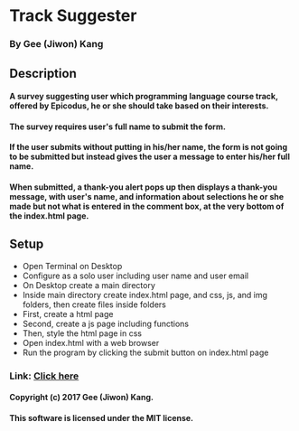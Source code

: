 # Track Suggester

### By Gee (Jiwon) Kang

## Description

#### A survey suggesting user which programming language course track,  offered by Epicodus, he or she should take based on their interests.

#### The survey requires user's full name to submit the form.

#### If the user submits without putting in his/her name, the form is not going to be submitted but instead gives the user a message to enter his/her full name.

#### When submitted, a thank-you alert pops up then displays a thank-you message, with user's name, and information about selections he or she made but not what is entered in the comment box, at the very bottom of the index.html page.

## Setup

* Open Terminal on Desktop
* Configure as a solo user including user name and user email
* On Desktop create a main directory
* Inside main directory create index.html page, and css, js, and img folders, then create files inside folders
* First, create a html page
* Second, create a js page including functions
* Then, style the html page in css
* Open index.html with a web browser
* Run the program by clicking the submit button on index.html page

### Link: [Click here](https://jiwonk42.github.io/track-suggester)

#### Copyright (c) 2017 Gee (Jiwon) Kang.
#### This software is licensed under the MIT license.
